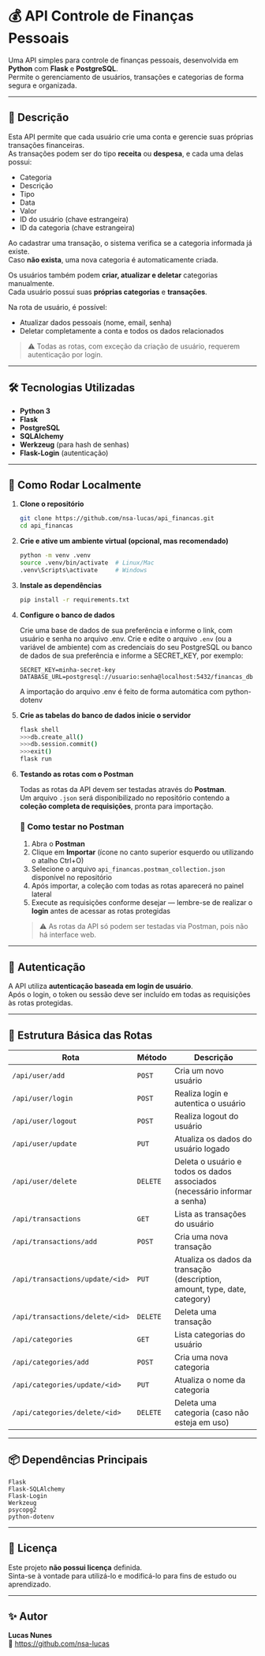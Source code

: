 # 💰 API Controle de Finanças Pessoais

Uma API simples para controle de finanças pessoais, desenvolvida em **Python** com **Flask** e **PostgreSQL**.  
Permite o gerenciamento de usuários, transações e categorias de forma segura e organizada.

---

## 📘 Descrição

Esta API permite que cada usuário crie uma conta e gerencie suas próprias transações financeiras.  
As transações podem ser do tipo **receita** ou **despesa**, e cada uma delas possui:

- Categoria  
- Descrição  
- Tipo
- Data  
- Valor  
- ID do usuário (chave estrangeira)  
- ID da categoria (chave estrangeira)

Ao cadastrar uma transação, o sistema verifica se a categoria informada já existe.  
Caso **não exista**, uma nova categoria é automaticamente criada.  

Os usuários também podem **criar, atualizar e deletar** categorias manualmente.  
Cada usuário possui suas **próprias categorias** e **transações**.  

Na rota de usuário, é possível:
- Atualizar dados pessoais (nome, email, senha)
- Deletar completamente a conta e todos os dados relacionados  

> ⚠️ Todas as rotas, com exceção da criação de usuário, requerem autenticação por login.

---

## 🛠️ Tecnologias Utilizadas

- **Python 3**
- **Flask**
- **PostgreSQL**
- **SQLAlchemy**
- **Werkzeug** (para hash de senhas)
- **Flask-Login** (autenticação)

---

## 🚀 Como Rodar Localmente

1. **Clone o repositório**

   ```bash
   git clone https://github.com/nsa-lucas/api_financas.git
   cd api_financas
   ```

2. **Crie e ative um ambiente virtual (opcional, mas recomendado)**

   ```bash
   python -m venv .venv
   source .venv/bin/activate  # Linux/Mac
   .venv\Scripts\activate     # Windows
   ```

3. **Instale as dependências**

   ```bash
   pip install -r requirements.txt
   ```

4. **Configure o banco de dados**

   Crie uma base de dados de sua preferência e informe o link, com usuário e senha no arquivo .env.
   Crie e edite o arquivo `.env` (ou a variável de ambiente) com as credenciais do seu PostgreSQL ou banco de dados de sua preferência e informe a SECRET_KEY, por exemplo:

   ```
   SECRET_KEY=minha-secret-key
   DATABASE_URL=postgresql://usuario:senha@localhost:5432/financas_db
   ```
   A importação do arquivo .env é feito de forma automática com python-dotenv


5. **Crie as tabelas do banco de dados inicie o servidor**

   ```bash
   flask shell
   >>>db.create_all()
   >>>db.session.commit()
   >>>exit()
   flask run
   ```

6. **Testando as rotas com o Postman**

   Todas as rotas da API devem ser testadas através do **Postman**.  
   Um arquivo `.json` será disponibilizado no repositório contendo a **coleção completa de requisições**, pronta para importação.

   ### 🧪 Como testar no Postman

   1. Abra o **Postman**  
   2. Clique em **Importar** (ícone no canto superior esquerdo ou utilizando o atalho Ctrl+O)  
   3. Selecione o arquivo `api_financas.postman_collection.json` disponível no repositório  
   4. Após importar, a coleção com todas as rotas aparecerá no painel lateral  
   5. Execute as requisições conforme desejar — lembre-se de realizar o **login** antes de acessar as rotas protegidas

   > ⚠️ As rotas da API só podem ser testadas via Postman, pois não há interface web.

---

## 🔐 Autenticação

A API utiliza **autenticação baseada em login de usuário**.  
Após o login, o token ou sessão deve ser incluído em todas as requisições às rotas protegidas.

---

## 📂 Estrutura Básica das Rotas

| Rota | Método | Descrição |
|------|---------|-----------|
| `/api/user/add` | `POST` | Cria um novo usuário |
| `/api/user/login` | `POST` | Realiza login e autentica o usuário |
| `/api/user/logout` | `POST` | Realiza logout do usuário |
| `/api/user/update` | `PUT` | Atualiza os dados do usuário logado |
| `/api/user/delete` | `DELETE` | Deleta o usuário e todos os dados associados (necessário informar a senha) |
| `/api/transactions` | `GET` | Lista as transações do usuário |
| `/api/transactions/add` | `POST` | Cria uma nova transação |
| `/api/transactions/update/<id>` | `PUT` | Atualiza os dados da transação (description, amount, type, date, category) |
| `/api/transactions/delete/<id>` | `DELETE` | Deleta uma transação |
| `/api/categories` | `GET` | Lista categorias do usuário |
| `/api/categories/add` | `POST` | Cria uma nova categoria |
| `/api/categories/update/<id>` | `PUT` | Atualiza o nome da categoria |
| `/api/categories/delete/<id>` | `DELETE` | Deleta uma categoria (caso não esteja em uso) |

---

## 📦 Dependências Principais

```
Flask
Flask-SQLAlchemy
Flask-Login
Werkzeug
psycopg2
python-dotenv
```

---

## 🧾 Licença

Este projeto **não possui licença** definida.  
Sinta-se à vontade para utilizá-lo e modificá-lo para fins de estudo ou aprendizado.

---

## ✨ Autor

**Lucas Nunes**  
📧 https://github.com/nsa-lucas
